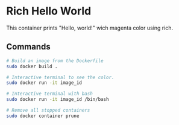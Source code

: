 # Rich Hello World

This container prints "Hello, world!" wich magenta color using rich.

## Commands

```sh
# Build an image from the Dockerfile
sudo docker build .

# Interactive terminal to see the color.
sudo docker run -it image_id

# Interactive terminal with bash
sudo docker run -it image_id /bin/bash

# Remove all stopped containers
sudo docker container prune
```
 